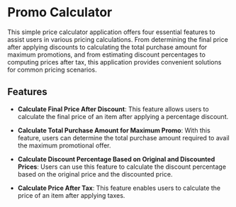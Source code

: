 # Promo Calculator
This simple price calculator application offers four essential features to assist users in various pricing calculations. From determining the final price after applying discounts to calculating the total purchase amount for maximum promotions, and from estimating discount percentages to computing prices after tax, this application provides convenient solutions for common pricing scenarios.

## Features

- **Calculate Final Price After Discount**: This feature allows users to calculate the final price of an item after applying a percentage discount.

- **Calculate Total Purchase Amount for Maximum Promo**: With this feature, users can determine the total purchase amount required to avail the maximum promotional offer.

- **Calculate Discount Percentage Based on Original and Discounted Prices**: Users can use this feature to calculate the discount percentage based on the original price and the discounted price.

- **Calculate Price After Tax**: This feature enables users to calculate the price of an item after applying taxes.
